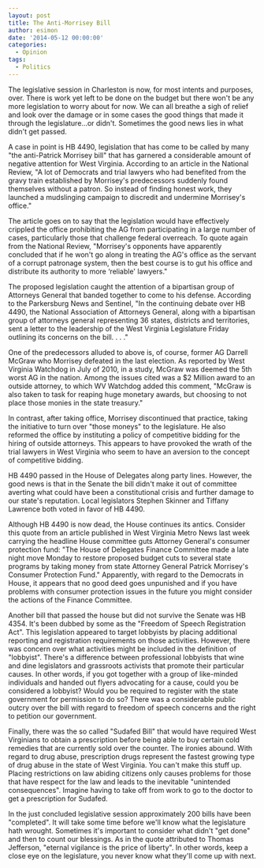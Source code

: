 ```yaml
---
layout: post
title: The Anti-Morrisey Bill
author: esimon
date: '2014-05-12 00:00:00'
categories:
  - Opinion
tags:
  - Politics
---
```

The legislative session in Charleston is now, for most intents and purposes, over. There is work yet left to be done on the budget but there won't be any more legislation to worry about for now. We can all breathe a sigh of relief and look over the damage or in some cases the good things that made it through the legislature...or didn't. Sometimes the good news lies in what didn't get passed. 

A case in point is HB 4490, legislation that has come to be called by many "the anti-Patrick Morrisey bill" that has garnered a considerable amount of negative attention for West Virginia. According to an article in the National Review, "A lot of Democrats and trial lawyers who had benefited from the gravy train established by Morrisey's predecessors suddenly found themselves without a patron. So instead of finding honest work, they launched a mudslinging campaign to discredit and undermine Morrisey's office."  

The article goes on to say that the legislation would have effectively crippled the office prohibiting the AG from participating in a large number of cases, particularly those that challenge federal overreach. To quote again from the National Review, "Morrisey's opponents have apparently concluded that if he won't go along in treating the AG's office as the servant of a corrupt patronage system, then the best course is to gut his office and distribute its authority to more ‘reliable' lawyers."

The proposed legislation caught the attention of a bipartisan group of Attorneys General that banded together to come to his defense. According to the Parkersburg News and Sentinel, "In the continuing debate over HB 4490, the National Association of Attorneys General, along with a bipartisan group of attorneys general representing 36 states, districts and territories, sent a letter to the leadership of the West Virginia Legislature Friday outlining its concerns on the bill. . . ." 

One of the predecessors alluded to above is, of course, former AG Darrell McGraw who Morrisey defeated in the last election. As reported by West Virginia Watchdog in July of 2010, in a study, McGraw was deemed the 5th worst AG in the nation. Among the issues cited was a $2 Million award to an outside attorney, to which WV Watchdog added this comment, "McGraw is also taken to task for reaping huge monetary awards, but choosing to not place those monies in the state treasury."

In contrast, after taking office, Morrisey discontinued that practice, taking the initiative to turn over "those moneys" to the legislature. He also reformed the office by instituting a policy of competitive bidding for the hiring of outside attorneys. This appears to have provoked the wrath of the trial lawyers in West Virginia who seem to have an aversion to the concept of competitive bidding. 

HB 4490 passed in the House of Delegates along party lines. However, the good news is that in the Senate the bill didn't make it out of committee averting what could have been a constitutional crisis and further damage to our state's reputation. Local legislators Stephen Skinner and Tiffany Lawrence both voted in favor of HB 4490. 

Although HB 4490 is now dead, the House continues its antics. Consider this quote from an article published in West Virginia Metro News last week carrying the headline House committee guts Attorney General's consumer protection fund: "The House of Delegates Finance Committee made a late night move Monday to restore proposed budget cuts to several state programs by taking money from state Attorney General Patrick Morrisey's Consumer Protection Fund." Apparently, with regard to the Democrats in House, it appears that no good deed goes unpunished and if you have problems with consumer protection issues in the future you might consider the actions of the Finance Committee. 

Another bill that passed the house but did not survive the Senate was HB 4354. It's been dubbed by some as the "Freedom of Speech Registration Act". This legislation appeared to target lobbyists by placing additional reporting and registration requirements on those activities. However, there was concern over what activities might be included in the definition of "lobbyist". There's a difference between professional lobbyists that wine and dine legislators and grassroots activists that promote their particular causes. In other words, if you got together with a group of like-minded individuals and handed out flyers advocating for a cause, could you be considered a lobbyist? Would you be required to register with the state government for permission to do so? There was a considerable public outcry over the bill with regard to freedom of speech concerns and the right to petition our government. 

Finally, there was the so called "Sudafed Bill" that would have required West Virginians to obtain a prescription before being able to buy certain cold remedies that are currently sold over the counter. The ironies abound. With regard to drug abuse, prescription drugs represent the fastest growing type of drug abuse in the state of West Virginia. You can't make this stuff up. Placing restrictions on law abiding citizens only causes problems for those that have respect for the law and leads to the inevitable "unintended consequences". Imagine having to take off from work to go to the doctor to get a prescription for Sudafed. 

In the just concluded legislative session approximately 200 bills have been "completed". It will take some time before we'll know what the legislature hath wrought. Sometimes it's important to consider what didn't "get done" and then to count our blessings. As in the quote attributed to Thomas Jefferson, "eternal vigilance is the price of liberty". In other words, keep a close eye on the legislature, you never know what they'll come up with next. 

